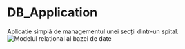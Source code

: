 # DB_Application
Aplicație simplă de managementul unei secții dintr-un spital.
![Modelul relațional al bazei de date](https://github.com/SergiuVoloc/DB_Application/blob/master/Modelul%20rela%C8%9Bional.png)
